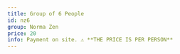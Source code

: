 ```yaml
---
title: Group of 6 People  
id: nz6 
group: Norma Zen  
price: 20 
info: Payment on site. ⚠️ **THE PRICE IS PER PERSON**  
---
```

